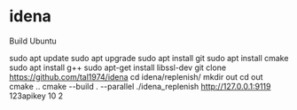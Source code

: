 # idena
Build Ubuntu

sudo apt update
sudo apt upgrade
sudo apt install git
sudo apt install cmake
sudo apt install g++
sudo apt-get install libssl-dev
git clone https://github.com/tal1974/idena
cd idena/replenish/
mkdir out
cd out
cmake ..
cmake --build . --parallel
./idena_replenish http://127.0.0.1:9119 123apikey 10 2